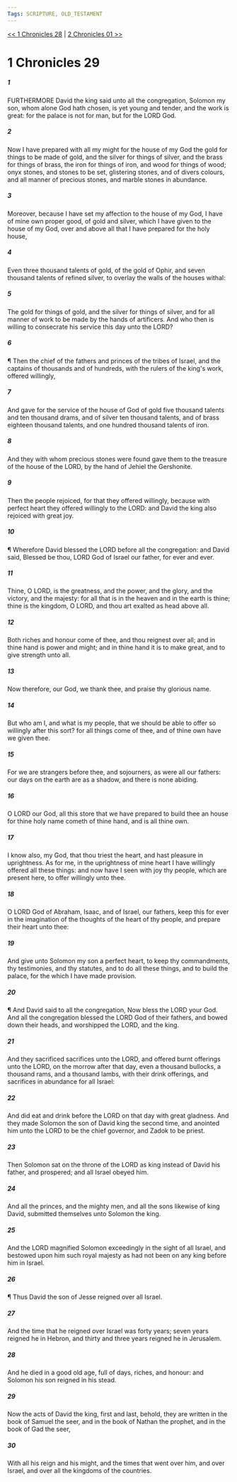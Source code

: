```yaml
---
Tags: SCRIPTURE, OLD_TESTAMENT
---
```


[<< 1 Chronicles 28](OLD_TESTAMENT/13_1_Chronicles/1_Chronicles_28.md) | [2 Chronicles 01 >>](OLD_TESTAMENT/14_2_Chronicles/2_Chronicles_01.md)

# 1 Chronicles 29

##### 1

FURTHERMORE David the king said unto all the congregation, Solomon my son, whom alone God hath chosen, is yet young and tender, and the work is great: for the palace is not for man, but for the LORD God.

##### 2

Now I have prepared with all my might for the house of my God the gold for things to be made of gold, and the silver for things of silver, and the brass for things of brass, the iron for things of iron, and wood for things of wood; onyx stones, and stones to be set, glistering stones, and of divers colours, and all manner of precious stones, and marble stones in abundance.

##### 3

Moreover, because I have set my affection to the house of my God, I have of mine own proper good, of gold and silver, which I have given to the house of my God, over and above all that I have prepared for the holy house,

##### 4

Even three thousand talents of gold, of the gold of Ophir, and seven thousand talents of refined silver, to overlay the walls of the houses withal:

##### 5

The gold for things of gold, and the silver for things of silver, and for all manner of work to be made by the hands of artificers. And who then is willing to consecrate his service this day unto the LORD?

##### 6

¶ Then the chief of the fathers and princes of the tribes of Israel, and the captains of thousands and of hundreds, with the rulers of the king's work, offered willingly,

##### 7

And gave for the service of the house of God of gold five thousand talents and ten thousand drams, and of silver ten thousand talents, and of brass eighteen thousand talents, and one hundred thousand talents of iron.

##### 8

And they with whom precious stones were found gave them to the treasure of the house of the LORD, by the hand of Jehiel the Gershonite.

##### 9

Then the people rejoiced, for that they offered willingly, because with perfect heart they offered willingly to the LORD: and David the king also rejoiced with great joy.

##### 10

¶ Wherefore David blessed the LORD before all the congregation: and David said, Blessed be thou, LORD God of Israel our father, for ever and ever.

##### 11

Thine, O LORD, is the greatness, and the power, and the glory, and the victory, and the majesty: for all that is in the heaven and in the earth is thine; thine is the kingdom, O LORD, and thou art exalted as head above all.

##### 12

Both riches and honour come of thee, and thou reignest over all; and in thine hand is power and might; and in thine hand it is to make great, and to give strength unto all.

##### 13

Now therefore, our God, we thank thee, and praise thy glorious name.

##### 14

But who am I, and what is my people, that we should be able to offer so willingly after this sort? for all things come of thee, and of thine own have we given thee.

##### 15

For we are strangers before thee, and sojourners, as were all our fathers: our days on the earth are as a shadow, and there is none abiding.

##### 16

O LORD our God, all this store that we have prepared to build thee an house for thine holy name cometh of thine hand, and is all thine own.

##### 17

I know also, my God, that thou triest the heart, and hast pleasure in uprightness. As for me, in the uprightness of mine heart I have willingly offered all these things: and now have I seen with joy thy people, which are present here, to offer willingly unto thee.

##### 18

O LORD God of Abraham, Isaac, and of Israel, our fathers, keep this for ever in the imagination of the thoughts of the heart of thy people, and prepare their heart unto thee:

##### 19

And give unto Solomon my son a perfect heart, to keep thy commandments, thy testimonies, and thy statutes, and to do all these things, and to build the palace, for the which I have made provision.

##### 20

¶ And David said to all the congregation, Now bless the LORD your God. And all the congregation blessed the LORD God of their fathers, and bowed down their heads, and worshipped the LORD, and the king.

##### 21

And they sacrificed sacrifices unto the LORD, and offered burnt offerings unto the LORD, on the morrow after that day, even a thousand bullocks, a thousand rams, and a thousand lambs, with their drink offerings, and sacrifices in abundance for all Israel:

##### 22

And did eat and drink before the LORD on that day with great gladness. And they made Solomon the son of David king the second time, and anointed him unto the LORD to be the chief governor, and Zadok to be priest.

##### 23

Then Solomon sat on the throne of the LORD as king instead of David his father, and prospered; and all Israel obeyed him.

##### 24

And all the princes, and the mighty men, and all the sons likewise of king David, submitted themselves unto Solomon the king.

##### 25

And the LORD magnified Solomon exceedingly in the sight of all Israel, and bestowed upon him such royal majesty as had not been on any king before him in Israel.

##### 26

¶ Thus David the son of Jesse reigned over all Israel.

##### 27

And the time that he reigned over Israel was forty years; seven years reigned he in Hebron, and thirty and three years reigned he in Jerusalem.

##### 28

And he died in a good old age, full of days, riches, and honour: and Solomon his son reigned in his stead.

##### 29

Now the acts of David the king, first and last, behold, they are written in the book of Samuel the seer, and in the book of Nathan the prophet, and in the book of Gad the seer,

##### 30

With all his reign and his might, and the times that went over him, and over Israel, and over all the kingdoms of the countries.
